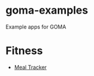 # goma-examples
Example apps for GOMA

# Fitness #

* [Meal Tracker](https://github.com/hemantasapkota/goma-examples/tree/master/fitness/GetStrong/)
